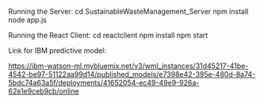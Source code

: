 Running the Server:
cd SustainableWasteManagement_Server
npm install
node app.js

Running the React Client:
cd reactclient
npm install
npm start

Link for IBM predictive model:

https://ibm-watson-ml.mybluemix.net/v3/wml_instances/31d45217-41be-4542-be97-51122aa99d14/published_models/e7398e42-395e-480d-8a74-5bdc74a63a5f/deployments/41652054-ec49-49e9-926a-62e1e9ceb9cb/online
